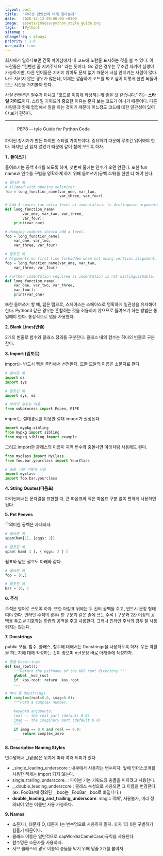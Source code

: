 ```yaml
---
layout: post
title:  "파이썬 컨벤션에 대해 알아보자"
date:   2020-12-12 09:00:00 +0300
image:  assets/images/python_style_guide.png
tags:   [Python]
sitemap :
changefreq : always
priority : 1.0
use_math: true
---
```



회사에서 일하다보면 간혹 파이참에서 내 코드에 노란줄 표시하는 것을 볼 수 있다. 이 노란줄은 "컨벤션 좀 지켜주세요" 라는 뜻이다. Go 같은 경우는 무조건 지켜야 실행이 가능하지만, 다른 언어들은 지키지 않아도 문제 없기 때문에 사실 안지키는 사람이 많다. 나도 지키지 않는 경우가 많은데, 이제는 깔끔하게 코드를 짜고 싶어 이렇게 한번 되돌아보는 시간을 가져볼까 한다. 


사실 컨벤션은 필수가 아니고 "코드를 이렇게 작성하는게 좋을 것 같습니다." 하는 **스타일 가이드**이다. 스타일 가이드가 중요한 이유는 혼자 보는 코드가 아니기 때문이다. 다른 사람들과 함께 협업해서 일을 하는 것이기 때문에 어느정도 코드에 대한 일관성이 있어야 보기 편하다.

-------

> #### PEP8 -- tyle Guide for Python Code

파이썬 창시자가 만든 파이썬 스타일 가이드이다. 중요하기 때문에 무조건 읽어봐야 한다. 하지만 난 읽지 않았기 때문에 같이 함께 보도록 하자. 

**1 . 들여쓰기** 

들여쓰기는 공백 4개를 쓰도록 하며, 첫번째 줄에는 인수가 오면 안된다. 또한 fun name과 인수를 구별을 명확하게 하기 위해 들여쓰기(공백 4개)를 한번 더 해야 한다. 


```python
# 올바른 예 
# Aligned with opening delimiter.
foo = long_function_name(var_one, var_two,
                         var_three, var_four)

# Add 4 spaces (an extra level of indentation) to distinguish arguments from the rest.
def long_function_name(
        var_one, var_two, var_three,
        var_four):
    print(var_one)

# Hanging indents should add a level.
foo = long_function_name(
    var_one, var_two,
    var_three, var_four)

# 잘못된 예    
# Arguments on first line forbidden when not using vertical alignment.
foo = long_function_name(var_one, var_two,
    var_three, var_four)

# Further indentation required as indentation is not distinguishable.
def long_function_name(
    var_one, var_two, var_three,
    var_four):
    print(var_one)
```

또한 들여쓰기 할 때, 탭은 탭으로, 스페이스는 스페이스로 명확하게 일관성을 유지해야 한다. Python3 같은 경우는 혼합하는 것을 허용하지 않으므로 들여쓰기 하는 방법은 통일해야 한다. 통상적으로 탭을 사용한다. 


**2. Blank Lines(빈줄)** 


2개의 빈줄로 함수와 클래스 정의를 구분한다. 클래스 내의 함수는 하나의 빈줄로 구분한다.  


**3. Import (임포트)**

import는 반드시 행을 분리해서 선언한다. 또한 모듈의 이름은 소문자로 한다.  

```python
# 올바른 예 
import os 
import sys

# 잘못된 예 
import sys, os  

# 아래의 경우는 허용
from subprocess import Popen, PIPE
```

import는 절대경로를 이용한 절대 import가 권장된다. 

```python
import mypkg.sibling
from mypkg import sibling
from mypkg.sibling import example
```

그리고 import한 클래스의 이름이 지역 변수와 충돌나면 아래처럼 사용해도 된다.

```python
from myclass import MyClass
from foo.bar.yourclass import YourClass

# 충돌 나면 이렇게 사용 
import myclass 
import foo.bar.yourclass
```



**4. String Quotes(따움표)**

파이썬에서는 문자열을 표현할 때, 큰 따옴표와 작은 따옴표 구분 없이 편하게 사용하면 된다. 


**5. Pet Peeves**

무의미한 공백은 자제하자.  

```python
# 올바른 예
spam(ham[1], {eggs: 2})

# 잘못된 예
spam( ham[ 1 ], { eggs: 2 } )
```

쉼표와 닫는 괄호도 아래와 같다. 

```python
# 올바른 예
foo = (0,)

# 잘못된 예
bar = (0, )
```

**6. 주석**

주석은 영어로 쓰도록 하자. 또한 마침표 뒤에는 두 칸의 공백을 주고, 반드시 문장 형태여야 한다. 
인라인 주석의 경우( 한 구문과 같은 줄에 쓰는 주석 ) 구문과 2칸 이상의 공백을 두고 # 기호와는 한칸의 공백을 주고 사용한다. 그러나 인라인 주석의 경우 잘 사용되지는 않는다. 

**7. Docstrings**

public 모듈, 함수, 클래스, 함수에 대해서는 Docstrings을 사용하도록 하자. 무든 역활을 하는지에 대해 작성하는 것이 좋으며 def문장 바로 아래줄에 작성하자.

```python 
# 한줄 Docstrings
def kos_root():
    """Return the pathname of the KOS root directory."""
    global _kos_root
    if _kos_root: return _kos_root
    ...

# 여러 줄 Docstrings
def complex(real=0.0, imag=0.0):
    """Form a complex number.

    Keyword arguments:
    real -- the real part (default 0.0)
    imag -- the imaginary part (default 0.0)
    """
    if imag == 0.0 and real == 0.0:
        return complex_zero
    ...
```


**8. Descriptive Naming Styles**

변수명에서 _(밑줄)은 위치에 따라 여러 의미가 있다.  

* _single_leading_underscore : 내부에서 사용하는 변수이다. 앞에 언더스코어를 사용한 객체는 import 되지 않는다. 
* single_trailing_underscore_ : 파이썬 기본 키워드와 충돌을 피하려고 사용한다.  
* __double_leading_underscore : 클래스 속성으로 사용되면 그 이름을 변경한다. (ex. FooBar에 정의된 __boo는 _FooBar__boo로 바뀝니다.)  
* __double_leading_and_trailing_underscore__:  magic 객체', 사용불가, 미리 정의되어 있는 이름만 사용 가능하다.  

 
**9. Names**


* 소문자 l, 대문자 O, 대문자 I는 변수명으로 사용하지 말자. 숫자 1과 0은 구별하기 힘들기 때문이다.
* 클래스 이름은 일반적으로 capWords(CamelCase)규칙을 사용한다. 
* 함수명은 소문자를 사용하자. 
* 서브 클래스의 경우 이름의 충돌을 막기 위해 밑줄 2개를 붙이자. 









